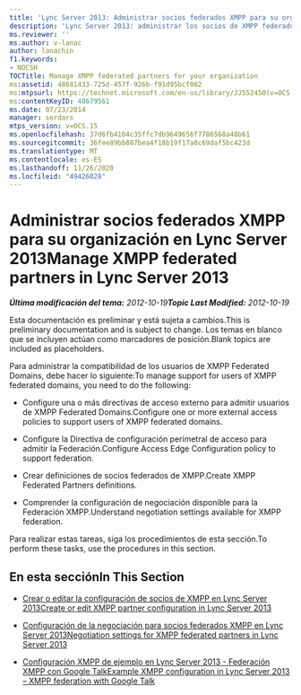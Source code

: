 ```yaml
---
title: 'Lync Server 2013: Administrar socios federados XMPP para su organización'
description: 'Lync Server 2013: administrar los socios de XMPP federados de su organización.'
ms.reviewer: ''
ms.author: v-lanac
author: lanachin
f1.keywords:
- NOCSH
TOCTitle: Manage XMPP federated partners for your organization
ms:assetid: 48681433-725d-457f-926b-f91d95bcf082
ms:mtpsurl: https://technet.microsoft.com/en-us/library/JJ552450(v=OCS.15)
ms:contentKeyID: 48679561
ms.date: 07/23/2014
manager: serdars
mtps_version: v=OCS.15
ms.openlocfilehash: 37d6fb4104c35ffc7db9649656f7786568a48b61
ms.sourcegitcommit: 36fee89bb887bea4f18b19f17a8c69daf5bc423d
ms.translationtype: MT
ms.contentlocale: es-ES
ms.lasthandoff: 11/26/2020
ms.locfileid: "49426028"
---
```

# <a name="manage-xmpp-federated-partners-in-lync-server-2013"></a><span data-ttu-id="07bf3-103">Administrar socios federados XMPP para su organización en Lync Server 2013</span><span class="sxs-lookup"><span data-stu-id="07bf3-103">Manage XMPP federated partners in Lync Server 2013</span></span>

<div data-xmlns="http://www.w3.org/1999/xhtml">

<div class="topic" data-xmlns="http://www.w3.org/1999/xhtml" data-msxsl="urn:schemas-microsoft-com:xslt" data-cs="https://msdn.microsoft.com/">

<div data-asp="https://msdn2.microsoft.com/asp">



</div>

<div id="mainSection">

<div id="mainBody"><span data-ttu-id="07bf3-104">

<span> </span></span><span class="sxs-lookup"><span data-stu-id="07bf3-104">

<span> </span></span></span>

<span data-ttu-id="07bf3-105">_**Última modificación del tema:** 2012-10-19_</span><span class="sxs-lookup"><span data-stu-id="07bf3-105">_**Topic Last Modified:** 2012-10-19_</span></span>

<span data-ttu-id="07bf3-106">Esta documentación es preliminar y está sujeta a cambios.</span><span class="sxs-lookup"><span data-stu-id="07bf3-106">This is preliminary documentation and is subject to change.</span></span> <span data-ttu-id="07bf3-107">Los temas en blanco que se incluyen actúan como marcadores de posición.</span><span class="sxs-lookup"><span data-stu-id="07bf3-107">Blank topics are included as placeholders.</span></span>

<span data-ttu-id="07bf3-108">Para administrar la compatibilidad de los usuarios de XMPP Federated Domains, debe hacer lo siguiente:</span><span class="sxs-lookup"><span data-stu-id="07bf3-108">To manage support for users of XMPP federated domains, you need to do the following:</span></span>

  - <span data-ttu-id="07bf3-109">Configure una o más directivas de acceso externo para admitir usuarios de XMPP Federated Domains.</span><span class="sxs-lookup"><span data-stu-id="07bf3-109">Configure one or more external access policies to support users of XMPP federated domains.</span></span>

  - <span data-ttu-id="07bf3-110">Configure la Directiva de configuración perimetral de acceso para admitir la Federación.</span><span class="sxs-lookup"><span data-stu-id="07bf3-110">Configure Access Edge Configuration policy to support federation.</span></span>

  - <span data-ttu-id="07bf3-111">Crear definiciones de socios federados de XMPP.</span><span class="sxs-lookup"><span data-stu-id="07bf3-111">Create XMPP Federated Partners definitions.</span></span>

  - <span data-ttu-id="07bf3-112">Comprender la configuración de negociación disponible para la Federación XMPP.</span><span class="sxs-lookup"><span data-stu-id="07bf3-112">Understand negotiation settings available for XMPP federation.</span></span>

<span data-ttu-id="07bf3-113">Para realizar estas tareas, siga los procedimientos de esta sección.</span><span class="sxs-lookup"><span data-stu-id="07bf3-113">To perform these tasks, use the procedures in this section.</span></span>

<div>

## <a name="in-this-section"></a><span data-ttu-id="07bf3-114">En esta sección</span><span class="sxs-lookup"><span data-stu-id="07bf3-114">In This Section</span></span>

  - [<span data-ttu-id="07bf3-115">Crear o editar la configuración de socios de XMPP en Lync Server 2013</span><span class="sxs-lookup"><span data-stu-id="07bf3-115">Create or edit XMPP partner configuration in Lync Server 2013</span></span>](lync-server-2013-create-or-edit-xmpp-partner-configuration.md)

  - [<span data-ttu-id="07bf3-116">Configuración de la negociación para socios federados XMPP en Lync Server 2013</span><span class="sxs-lookup"><span data-stu-id="07bf3-116">Negotiation settings for XMPP federated partners in Lync Server 2013</span></span>](lync-server-2013-negotiation-settings-for-xmpp-federated-partners.md)

  - [<span data-ttu-id="07bf3-117">Configuración XMPP de ejemplo en Lync Server 2013 - Federación XMPP con Google Talk</span><span class="sxs-lookup"><span data-stu-id="07bf3-117">Example XMPP configuration in Lync Server 2013 – XMPP federation with Google Talk</span></span>](lync-server-2013-example-xmpp-configuration-–-xmpp-federation-with-google-talk.md)

<span data-ttu-id="07bf3-118"></div>

</div>

<span> </span>

</div>

</div>

</span><span class="sxs-lookup"><span data-stu-id="07bf3-118"></div>

</div>

<span> </span>

</div>

</div>

</span></span></div>

